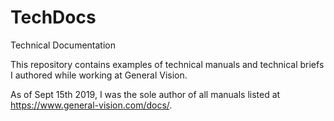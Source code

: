 # TechDocs
Technical Documentation

This repository contains examples of technical manuals and technical briefs I authored while working at General Vision.

As of Sept 15th 2019, I was the sole author of all manuals listed at https://www.general-vision.com/docs/.
